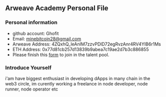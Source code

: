 ## Arweave Academy Personal File

### Personal information

- github account: Ghofit
- Email: minebitcoin28@gmail.com
- Arweave Address: 4ZQxhQ_leAnIM7zzvPDlD72egRvzAnr4RV4YIB6r1Ms
- ETH Address: 0x77d81cb257d13839b9abea7c19ae2d7b3c886855
- Please finish this [form](https://docs.google.com/forms/d/e/1FAIpQLSfWA5fIIcBgmRppm3jNz5vmf9Mai_QMVil-2pO4r7YKn_Zhtw/viewform?usp=sf_link) to join in the talent pool.

### Introduce Yourself
 i'am have biggest enthusiast in developing dApps in many chain in the web3 circle, im curently working a freelance in node developer, node runner, node operator etc
